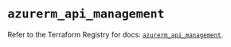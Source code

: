 # `azurerm_api_management`

Refer to the Terraform Registry for docs: [`azurerm_api_management`](https://registry.terraform.io/providers/hashicorp/azurerm/4.4.0/docs/resources/api_management).
